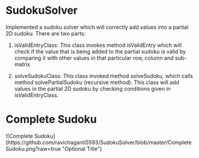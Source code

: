 # SudokuSolver
Implemented a sudoku solver which will correctly add values into a partial 2D sudoku. There are two parts:

1. isValidEntryClass: This class invokes method isValidEntry which will check if the value that is being added
   to the partial sudoku is valid by comparing it with other values in that particular row, column and sub-matrix
   
2. solveSudokuClass: This class invoked method solveSudoku, which calls method solvePartialSudoku (recursive method).
   This class will add values in the partial 2D sudoku by checking conditions given in isValidEntryClass. 



<p align="center"><h1>Complete Sudoku</h1>
![Complete Sudoku](https://github.com/ravichaganti5593/SudokuSolver/blob/master/CompleteSudoku.png?raw=true "Optional Title")
</p>


